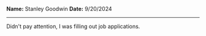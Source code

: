 **Name:** Stanley Goodwin
**Date:** 9/20/2024

---

Didn't pay attention, I was filling out job applications.
